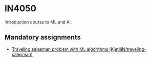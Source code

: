 # IN4050
Introduction course to ML and AI. 


## Mandatory assignments

- [Traveling salesman problem with ML algorithms (KjetilIN/traveling-salesman)](https://github.com/KjetilIN/traveling-salesman)